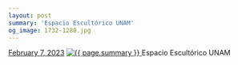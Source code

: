 ```yaml
---
layout: post
summary: 'Espacio Escultórico UNAM'
og_image: 1732-1280.jpg
---
```


<p>
  <time>
    <a href="/1732">February 7, 2023</a>
  </time>
  <a href="/1732">
    <img src="{{ site.assets_url }}/1732-640.jpg" srcset="{{ site.assets_url }}/1732-320.jpg 320w, {{ site.assets_url }}/1732-640.jpg 640w, {{ site.assets_url }}/1732-960.jpg 960w, {{ site.assets_url }}/1732-1280.jpg 1280w" sizes="(min-width: 700px) 50vw, calc(100vw - 2rem)" alt="{{ page.summary }}" />
  </a>
  <span>Espacio Escultórico UNAM</span>
</p>

